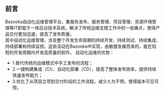 ## 前言

Bazooka自动化运维管理平台，集服务发布、服务管理、项目管理、资源环境管理等IT职能于一体后台技术系统，解决了传统运维支撑工作中的一些痛点，使得产品交付更加迅速，提高了发布质量。
<br/>
其中自动化运维管理，涉及整个开发生命周期的持续开发、持续测试、持续集成、持续部署和持续监控。这些活动在Bazooka中实现，由敏捷发展而来的，能在较短的开发周期内开发高质量的软件。
自动化运维的优势：
- 1.替代传统的运维模式中手工发布的流程；
- 2.一键构建集成（CI）、自动化部署（CD），提高了整体发布效率，提供持续快速发布能力；
- 3.优化了从项目立项到交付阶段的工作流程，减少人为干预，使得版本可见可控。